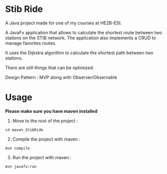 # Stib Ride

A Java project made for one of my courses at HE2B-ESI.

A JavaFx application that allows to calculate the shortest route between two stations on the STIB network. The application also implements a CRUD to manage favorites routes.

It uses the Dijkstra algorithm to calculate the shortest path between two stations.

There are still things that can be optimized.

Design Pattern : MVP along with Observer/Observable

# Usage

**Please make sure you have maven installed**

1. Move to the root of the project :

```
cd maven_StibRide
```

2. Compile the project with maven :

```
mvn compile
```

3. Run the project with maven :

```
mvn javafx:run
```
